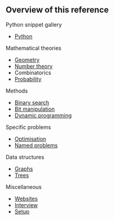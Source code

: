 ## Overview of this reference



Python snippet gallery
- [Python](python.md)

Mathematical theories
- [Geometry](geometry.md)
- [Number theory](number_theory.md)
- Combinatorics
- [Probability](probability.md)

Methods
- [Binary search](binary_search.md)
- [Bit manipulation](bit_manipulation.md)
- [Dynamic programming](dynamic_programming.md)

Specific problems
- [Optimisation](optimisation.md)
- [Named problems](specific_problems.md)

Data structures
- [Graphs](graphs.md)
- [Trees](tree.md)

Miscellaneous
- [Websites](websites.md)
- [Interview](interview.md)
- [Setup](setup.md)





